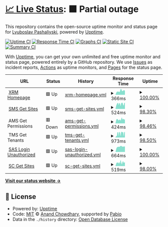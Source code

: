 # [📈 Live Status](https://demo.upptime.js.org): <!--live status--> **🟧 Partial outage**

This repository contains the open-source uptime monitor and status page for [Lyuboslav Pashaliyski](https://demo.upptime.js.org), powered by [Upptime](https://github.com/upptime/upptime).

[![Uptime CI](https://github.com/lyuboslav2406/status-xrm/workflows/Uptime%20CI/badge.svg)](https://github.com/lyuboslav2406/status-xrm/actions?query=workflow%3A%22Uptime+CI%22)
[![Response Time CI](https://github.com/lyuboslav2406/status-xrm/workflows/Response%20Time%20CI/badge.svg)](https://github.com/lyuboslav2406/status-xrm/actions?query=workflow%3A%22Response+Time+CI%22)
[![Graphs CI](https://github.com/lyuboslav2406/status-xrm/workflows/Graphs%20CI/badge.svg)](https://github.com/lyuboslav2406/status-xrm/actions?query=workflow%3A%22Graphs+CI%22)
[![Static Site CI](https://github.com/lyuboslav2406/status-xrm/workflows/Static%20Site%20CI/badge.svg)](https://github.com/lyuboslav2406/status-xrm/actions?query=workflow%3A%22Static+Site+CI%22)
[![Summary CI](https://github.com/lyuboslav2406/status-xrm/workflows/Summary%20CI/badge.svg)](https://github.com/lyuboslav2406/status-xrm/actions?query=workflow%3A%22Summary+CI%22)

With [Upptime](https://upptime.js.org), you can get your own unlimited and free uptime monitor and status page, powered entirely by a GitHub repository. We use [Issues](https://github.com/lyuboslav2406/status-xrm/issues) as incident reports, [Actions](https://github.com/lyuboslav2406/status-xrm/actions) as uptime monitors, and [Pages](https://demo.upptime.js.org) for the status page.

<!--start: status pages-->
<!-- This summary is generated by Upptime (https://github.com/upptime/upptime) -->
<!-- Do not edit this manually, your changes will be overwritten -->
<!-- prettier-ignore -->
| URL | Status | History | Response Time | Uptime |
| --- | ------ | ------- | ------------- | ------ |
| <img alt="" src="https://icons.duckduckgo.com/ip3/web.dev.cmxapp.cloud.ico" height="13"> [XRM Homepage](https://web.dev.cmxapp.cloud/) | 🟩 Up | [xrm-homepage.yml](https://github.com/lyuboslav2406/status-xrm/commits/HEAD/history/xrm-homepage.yml) | <details><summary><img alt="Response time graph" src="./graphs/xrm-homepage/response-time-week.png" height="20"> 366ms</summary><br><a href="https://health.dev.cmxapp.cloud/history/xrm-homepage"><img alt="Response time 450" src="https://img.shields.io/endpoint?url=https%3A%2F%2Fraw.githubusercontent.com%2Flyuboslav2406%2Fstatus-xrm%2FHEAD%2Fapi%2Fxrm-homepage%2Fresponse-time.json"></a><br><a href="https://health.dev.cmxapp.cloud/history/xrm-homepage"><img alt="24-hour response time 399" src="https://img.shields.io/endpoint?url=https%3A%2F%2Fraw.githubusercontent.com%2Flyuboslav2406%2Fstatus-xrm%2FHEAD%2Fapi%2Fxrm-homepage%2Fresponse-time-day.json"></a><br><a href="https://health.dev.cmxapp.cloud/history/xrm-homepage"><img alt="7-day response time 366" src="https://img.shields.io/endpoint?url=https%3A%2F%2Fraw.githubusercontent.com%2Flyuboslav2406%2Fstatus-xrm%2FHEAD%2Fapi%2Fxrm-homepage%2Fresponse-time-week.json"></a><br><a href="https://health.dev.cmxapp.cloud/history/xrm-homepage"><img alt="30-day response time 414" src="https://img.shields.io/endpoint?url=https%3A%2F%2Fraw.githubusercontent.com%2Flyuboslav2406%2Fstatus-xrm%2FHEAD%2Fapi%2Fxrm-homepage%2Fresponse-time-month.json"></a><br><a href="https://health.dev.cmxapp.cloud/history/xrm-homepage"><img alt="1-year response time 450" src="https://img.shields.io/endpoint?url=https%3A%2F%2Fraw.githubusercontent.com%2Flyuboslav2406%2Fstatus-xrm%2FHEAD%2Fapi%2Fxrm-homepage%2Fresponse-time-year.json"></a></details> | <details><summary><a href="https://health.dev.cmxapp.cloud/history/xrm-homepage">100.00%</a></summary><a href="https://health.dev.cmxapp.cloud/history/xrm-homepage"><img alt="All-time uptime 99.87%" src="https://img.shields.io/endpoint?url=https%3A%2F%2Fraw.githubusercontent.com%2Flyuboslav2406%2Fstatus-xrm%2FHEAD%2Fapi%2Fxrm-homepage%2Fuptime.json"></a><br><a href="https://health.dev.cmxapp.cloud/history/xrm-homepage"><img alt="24-hour uptime 100.00%" src="https://img.shields.io/endpoint?url=https%3A%2F%2Fraw.githubusercontent.com%2Flyuboslav2406%2Fstatus-xrm%2FHEAD%2Fapi%2Fxrm-homepage%2Fuptime-day.json"></a><br><a href="https://health.dev.cmxapp.cloud/history/xrm-homepage"><img alt="7-day uptime 100.00%" src="https://img.shields.io/endpoint?url=https%3A%2F%2Fraw.githubusercontent.com%2Flyuboslav2406%2Fstatus-xrm%2FHEAD%2Fapi%2Fxrm-homepage%2Fuptime-week.json"></a><br><a href="https://health.dev.cmxapp.cloud/history/xrm-homepage"><img alt="30-day uptime 100.00%" src="https://img.shields.io/endpoint?url=https%3A%2F%2Fraw.githubusercontent.com%2Flyuboslav2406%2Fstatus-xrm%2FHEAD%2Fapi%2Fxrm-homepage%2Fuptime-month.json"></a><br><a href="https://health.dev.cmxapp.cloud/history/xrm-homepage"><img alt="1-year uptime 99.87%" src="https://img.shields.io/endpoint?url=https%3A%2F%2Fraw.githubusercontent.com%2Flyuboslav2406%2Fstatus-xrm%2FHEAD%2Fapi%2Fxrm-homepage%2Fuptime-year.json"></a></details>
| <img alt="" src="https://www.milestonesys.com/favicon.ico" height="13"> [SMS Get Sites](https://sms.dev.cmxapp.cloud/sites) | 🟩 Up | [sms-get-sites.yml](https://github.com/lyuboslav2406/status-xrm/commits/HEAD/history/sms-get-sites.yml) | <details><summary><img alt="Response time graph" src="./graphs/sms-get-sites/response-time-week.png" height="20"> 524ms</summary><br><a href="https://health.dev.cmxapp.cloud/history/sms-get-sites"><img alt="Response time 649" src="https://img.shields.io/endpoint?url=https%3A%2F%2Fraw.githubusercontent.com%2Flyuboslav2406%2Fstatus-xrm%2FHEAD%2Fapi%2Fsms-get-sites%2Fresponse-time.json"></a><br><a href="https://health.dev.cmxapp.cloud/history/sms-get-sites"><img alt="24-hour response time 498" src="https://img.shields.io/endpoint?url=https%3A%2F%2Fraw.githubusercontent.com%2Flyuboslav2406%2Fstatus-xrm%2FHEAD%2Fapi%2Fsms-get-sites%2Fresponse-time-day.json"></a><br><a href="https://health.dev.cmxapp.cloud/history/sms-get-sites"><img alt="7-day response time 524" src="https://img.shields.io/endpoint?url=https%3A%2F%2Fraw.githubusercontent.com%2Flyuboslav2406%2Fstatus-xrm%2FHEAD%2Fapi%2Fsms-get-sites%2Fresponse-time-week.json"></a><br><a href="https://health.dev.cmxapp.cloud/history/sms-get-sites"><img alt="30-day response time 525" src="https://img.shields.io/endpoint?url=https%3A%2F%2Fraw.githubusercontent.com%2Flyuboslav2406%2Fstatus-xrm%2FHEAD%2Fapi%2Fsms-get-sites%2Fresponse-time-month.json"></a><br><a href="https://health.dev.cmxapp.cloud/history/sms-get-sites"><img alt="1-year response time 649" src="https://img.shields.io/endpoint?url=https%3A%2F%2Fraw.githubusercontent.com%2Flyuboslav2406%2Fstatus-xrm%2FHEAD%2Fapi%2Fsms-get-sites%2Fresponse-time-year.json"></a></details> | <details><summary><a href="https://health.dev.cmxapp.cloud/history/sms-get-sites">98.30%</a></summary><a href="https://health.dev.cmxapp.cloud/history/sms-get-sites"><img alt="All-time uptime 95.64%" src="https://img.shields.io/endpoint?url=https%3A%2F%2Fraw.githubusercontent.com%2Flyuboslav2406%2Fstatus-xrm%2FHEAD%2Fapi%2Fsms-get-sites%2Fuptime.json"></a><br><a href="https://health.dev.cmxapp.cloud/history/sms-get-sites"><img alt="24-hour uptime 95.93%" src="https://img.shields.io/endpoint?url=https%3A%2F%2Fraw.githubusercontent.com%2Flyuboslav2406%2Fstatus-xrm%2FHEAD%2Fapi%2Fsms-get-sites%2Fuptime-day.json"></a><br><a href="https://health.dev.cmxapp.cloud/history/sms-get-sites"><img alt="7-day uptime 98.30%" src="https://img.shields.io/endpoint?url=https%3A%2F%2Fraw.githubusercontent.com%2Flyuboslav2406%2Fstatus-xrm%2FHEAD%2Fapi%2Fsms-get-sites%2Fuptime-week.json"></a><br><a href="https://health.dev.cmxapp.cloud/history/sms-get-sites"><img alt="30-day uptime 97.69%" src="https://img.shields.io/endpoint?url=https%3A%2F%2Fraw.githubusercontent.com%2Flyuboslav2406%2Fstatus-xrm%2FHEAD%2Fapi%2Fsms-get-sites%2Fuptime-month.json"></a><br><a href="https://health.dev.cmxapp.cloud/history/sms-get-sites"><img alt="1-year uptime 95.64%" src="https://img.shields.io/endpoint?url=https%3A%2F%2Fraw.githubusercontent.com%2Flyuboslav2406%2Fstatus-xrm%2FHEAD%2Fapi%2Fsms-get-sites%2Fuptime-year.json"></a></details>
| <img alt="" src="https://www.milestonesys.com/favicon.ico" height="13"> AMS Get Permissions | 🟥 Down | [ams-get-permissions.yml](https://github.com/lyuboslav2406/status-xrm/commits/HEAD/history/ams-get-permissions.yml) | <details><summary><img alt="Response time graph" src="./graphs/ams-get-permissions/response-time-week.png" height="20"> 424ms</summary><br><a href="https://health.dev.cmxapp.cloud/history/ams-get-permissions"><img alt="Response time 559" src="https://img.shields.io/endpoint?url=https%3A%2F%2Fraw.githubusercontent.com%2Flyuboslav2406%2Fstatus-xrm%2FHEAD%2Fapi%2Fams-get-permissions%2Fresponse-time.json"></a><br><a href="https://health.dev.cmxapp.cloud/history/ams-get-permissions"><img alt="24-hour response time 429" src="https://img.shields.io/endpoint?url=https%3A%2F%2Fraw.githubusercontent.com%2Flyuboslav2406%2Fstatus-xrm%2FHEAD%2Fapi%2Fams-get-permissions%2Fresponse-time-day.json"></a><br><a href="https://health.dev.cmxapp.cloud/history/ams-get-permissions"><img alt="7-day response time 424" src="https://img.shields.io/endpoint?url=https%3A%2F%2Fraw.githubusercontent.com%2Flyuboslav2406%2Fstatus-xrm%2FHEAD%2Fapi%2Fams-get-permissions%2Fresponse-time-week.json"></a><br><a href="https://health.dev.cmxapp.cloud/history/ams-get-permissions"><img alt="30-day response time 474" src="https://img.shields.io/endpoint?url=https%3A%2F%2Fraw.githubusercontent.com%2Flyuboslav2406%2Fstatus-xrm%2FHEAD%2Fapi%2Fams-get-permissions%2Fresponse-time-month.json"></a><br><a href="https://health.dev.cmxapp.cloud/history/ams-get-permissions"><img alt="1-year response time 559" src="https://img.shields.io/endpoint?url=https%3A%2F%2Fraw.githubusercontent.com%2Flyuboslav2406%2Fstatus-xrm%2FHEAD%2Fapi%2Fams-get-permissions%2Fresponse-time-year.json"></a></details> | <details><summary><a href="https://health.dev.cmxapp.cloud/history/ams-get-permissions">98.46%</a></summary><a href="https://health.dev.cmxapp.cloud/history/ams-get-permissions"><img alt="All-time uptime 93.45%" src="https://img.shields.io/endpoint?url=https%3A%2F%2Fraw.githubusercontent.com%2Flyuboslav2406%2Fstatus-xrm%2FHEAD%2Fapi%2Fams-get-permissions%2Fuptime.json"></a><br><a href="https://health.dev.cmxapp.cloud/history/ams-get-permissions"><img alt="24-hour uptime 98.57%" src="https://img.shields.io/endpoint?url=https%3A%2F%2Fraw.githubusercontent.com%2Flyuboslav2406%2Fstatus-xrm%2FHEAD%2Fapi%2Fams-get-permissions%2Fuptime-day.json"></a><br><a href="https://health.dev.cmxapp.cloud/history/ams-get-permissions"><img alt="7-day uptime 98.46%" src="https://img.shields.io/endpoint?url=https%3A%2F%2Fraw.githubusercontent.com%2Flyuboslav2406%2Fstatus-xrm%2FHEAD%2Fapi%2Fams-get-permissions%2Fuptime-week.json"></a><br><a href="https://health.dev.cmxapp.cloud/history/ams-get-permissions"><img alt="30-day uptime 93.90%" src="https://img.shields.io/endpoint?url=https%3A%2F%2Fraw.githubusercontent.com%2Flyuboslav2406%2Fstatus-xrm%2FHEAD%2Fapi%2Fams-get-permissions%2Fuptime-month.json"></a><br><a href="https://health.dev.cmxapp.cloud/history/ams-get-permissions"><img alt="1-year uptime 93.45%" src="https://img.shields.io/endpoint?url=https%3A%2F%2Fraw.githubusercontent.com%2Flyuboslav2406%2Fstatus-xrm%2FHEAD%2Fapi%2Fams-get-permissions%2Fuptime-year.json"></a></details>
| <img alt="" src="https://www.milestonesys.com/favicon.ico" height="13"> TMS Get Tenants | 🟩 Up | [tms-get-tenants.yml](https://github.com/lyuboslav2406/status-xrm/commits/HEAD/history/tms-get-tenants.yml) | <details><summary><img alt="Response time graph" src="./graphs/tms-get-tenants/response-time-week.png" height="20"> 973ms</summary><br><a href="https://health.dev.cmxapp.cloud/history/tms-get-tenants"><img alt="Response time 975" src="https://img.shields.io/endpoint?url=https%3A%2F%2Fraw.githubusercontent.com%2Flyuboslav2406%2Fstatus-xrm%2FHEAD%2Fapi%2Ftms-get-tenants%2Fresponse-time.json"></a><br><a href="https://health.dev.cmxapp.cloud/history/tms-get-tenants"><img alt="24-hour response time 978" src="https://img.shields.io/endpoint?url=https%3A%2F%2Fraw.githubusercontent.com%2Flyuboslav2406%2Fstatus-xrm%2FHEAD%2Fapi%2Ftms-get-tenants%2Fresponse-time-day.json"></a><br><a href="https://health.dev.cmxapp.cloud/history/tms-get-tenants"><img alt="7-day response time 973" src="https://img.shields.io/endpoint?url=https%3A%2F%2Fraw.githubusercontent.com%2Flyuboslav2406%2Fstatus-xrm%2FHEAD%2Fapi%2Ftms-get-tenants%2Fresponse-time-week.json"></a><br><a href="https://health.dev.cmxapp.cloud/history/tms-get-tenants"><img alt="30-day response time 1019" src="https://img.shields.io/endpoint?url=https%3A%2F%2Fraw.githubusercontent.com%2Flyuboslav2406%2Fstatus-xrm%2FHEAD%2Fapi%2Ftms-get-tenants%2Fresponse-time-month.json"></a><br><a href="https://health.dev.cmxapp.cloud/history/tms-get-tenants"><img alt="1-year response time 975" src="https://img.shields.io/endpoint?url=https%3A%2F%2Fraw.githubusercontent.com%2Flyuboslav2406%2Fstatus-xrm%2FHEAD%2Fapi%2Ftms-get-tenants%2Fresponse-time-year.json"></a></details> | <details><summary><a href="https://health.dev.cmxapp.cloud/history/tms-get-tenants">98.50%</a></summary><a href="https://health.dev.cmxapp.cloud/history/tms-get-tenants"><img alt="All-time uptime 94.39%" src="https://img.shields.io/endpoint?url=https%3A%2F%2Fraw.githubusercontent.com%2Flyuboslav2406%2Fstatus-xrm%2FHEAD%2Fapi%2Ftms-get-tenants%2Fuptime.json"></a><br><a href="https://health.dev.cmxapp.cloud/history/tms-get-tenants"><img alt="24-hour uptime 97.34%" src="https://img.shields.io/endpoint?url=https%3A%2F%2Fraw.githubusercontent.com%2Flyuboslav2406%2Fstatus-xrm%2FHEAD%2Fapi%2Ftms-get-tenants%2Fuptime-day.json"></a><br><a href="https://health.dev.cmxapp.cloud/history/tms-get-tenants"><img alt="7-day uptime 98.50%" src="https://img.shields.io/endpoint?url=https%3A%2F%2Fraw.githubusercontent.com%2Flyuboslav2406%2Fstatus-xrm%2FHEAD%2Fapi%2Ftms-get-tenants%2Fuptime-week.json"></a><br><a href="https://health.dev.cmxapp.cloud/history/tms-get-tenants"><img alt="30-day uptime 97.82%" src="https://img.shields.io/endpoint?url=https%3A%2F%2Fraw.githubusercontent.com%2Flyuboslav2406%2Fstatus-xrm%2FHEAD%2Fapi%2Ftms-get-tenants%2Fuptime-month.json"></a><br><a href="https://health.dev.cmxapp.cloud/history/tms-get-tenants"><img alt="1-year uptime 94.39%" src="https://img.shields.io/endpoint?url=https%3A%2F%2Fraw.githubusercontent.com%2Flyuboslav2406%2Fstatus-xrm%2FHEAD%2Fapi%2Ftms-get-tenants%2Fuptime-year.json"></a></details>
| <img alt="" src="https://www.milestonesys.com/favicon.ico" height="13"> [SAS Login Unauthorized](https://sas.dev.cmxapp.cloud/auth/awsidentity/) | 🟩 Up | [sas-login-unauthorized.yml](https://github.com/lyuboslav2406/status-xrm/commits/HEAD/history/sas-login-unauthorized.yml) | <details><summary><img alt="Response time graph" src="./graphs/sas-login-unauthorized/response-time-week.png" height="20"> 664ms</summary><br><a href="https://health.dev.cmxapp.cloud/history/sas-login-unauthorized"><img alt="Response time 922" src="https://img.shields.io/endpoint?url=https%3A%2F%2Fraw.githubusercontent.com%2Flyuboslav2406%2Fstatus-xrm%2FHEAD%2Fapi%2Fsas-login-unauthorized%2Fresponse-time.json"></a><br><a href="https://health.dev.cmxapp.cloud/history/sas-login-unauthorized"><img alt="24-hour response time 689" src="https://img.shields.io/endpoint?url=https%3A%2F%2Fraw.githubusercontent.com%2Flyuboslav2406%2Fstatus-xrm%2FHEAD%2Fapi%2Fsas-login-unauthorized%2Fresponse-time-day.json"></a><br><a href="https://health.dev.cmxapp.cloud/history/sas-login-unauthorized"><img alt="7-day response time 664" src="https://img.shields.io/endpoint?url=https%3A%2F%2Fraw.githubusercontent.com%2Flyuboslav2406%2Fstatus-xrm%2FHEAD%2Fapi%2Fsas-login-unauthorized%2Fresponse-time-week.json"></a><br><a href="https://health.dev.cmxapp.cloud/history/sas-login-unauthorized"><img alt="30-day response time 669" src="https://img.shields.io/endpoint?url=https%3A%2F%2Fraw.githubusercontent.com%2Flyuboslav2406%2Fstatus-xrm%2FHEAD%2Fapi%2Fsas-login-unauthorized%2Fresponse-time-month.json"></a><br><a href="https://health.dev.cmxapp.cloud/history/sas-login-unauthorized"><img alt="1-year response time 922" src="https://img.shields.io/endpoint?url=https%3A%2F%2Fraw.githubusercontent.com%2Flyuboslav2406%2Fstatus-xrm%2FHEAD%2Fapi%2Fsas-login-unauthorized%2Fresponse-time-year.json"></a></details> | <details><summary><a href="https://health.dev.cmxapp.cloud/history/sas-login-unauthorized">100.00%</a></summary><a href="https://health.dev.cmxapp.cloud/history/sas-login-unauthorized"><img alt="All-time uptime 99.96%" src="https://img.shields.io/endpoint?url=https%3A%2F%2Fraw.githubusercontent.com%2Flyuboslav2406%2Fstatus-xrm%2FHEAD%2Fapi%2Fsas-login-unauthorized%2Fuptime.json"></a><br><a href="https://health.dev.cmxapp.cloud/history/sas-login-unauthorized"><img alt="24-hour uptime 100.00%" src="https://img.shields.io/endpoint?url=https%3A%2F%2Fraw.githubusercontent.com%2Flyuboslav2406%2Fstatus-xrm%2FHEAD%2Fapi%2Fsas-login-unauthorized%2Fuptime-day.json"></a><br><a href="https://health.dev.cmxapp.cloud/history/sas-login-unauthorized"><img alt="7-day uptime 100.00%" src="https://img.shields.io/endpoint?url=https%3A%2F%2Fraw.githubusercontent.com%2Flyuboslav2406%2Fstatus-xrm%2FHEAD%2Fapi%2Fsas-login-unauthorized%2Fuptime-week.json"></a><br><a href="https://health.dev.cmxapp.cloud/history/sas-login-unauthorized"><img alt="30-day uptime 100.00%" src="https://img.shields.io/endpoint?url=https%3A%2F%2Fraw.githubusercontent.com%2Flyuboslav2406%2Fstatus-xrm%2FHEAD%2Fapi%2Fsas-login-unauthorized%2Fuptime-month.json"></a><br><a href="https://health.dev.cmxapp.cloud/history/sas-login-unauthorized"><img alt="1-year uptime 99.96%" src="https://img.shields.io/endpoint?url=https%3A%2F%2Fraw.githubusercontent.com%2Flyuboslav2406%2Fstatus-xrm%2FHEAD%2Fapi%2Fsas-login-unauthorized%2Fuptime-year.json"></a></details>
| <img alt="" src="https://www.milestonesys.com/favicon.ico" height="13"> [SC Get Sites](https://sc.dev.cmxapp.cloud/vms/rest/v1/sites) | 🟩 Up | [sc-get-sites.yml](https://github.com/lyuboslav2406/status-xrm/commits/HEAD/history/sc-get-sites.yml) | <details><summary><img alt="Response time graph" src="./graphs/sc-get-sites/response-time-week.png" height="20"> 519ms</summary><br><a href="https://health.dev.cmxapp.cloud/history/sc-get-sites"><img alt="Response time 564" src="https://img.shields.io/endpoint?url=https%3A%2F%2Fraw.githubusercontent.com%2Flyuboslav2406%2Fstatus-xrm%2FHEAD%2Fapi%2Fsc-get-sites%2Fresponse-time.json"></a><br><a href="https://health.dev.cmxapp.cloud/history/sc-get-sites"><img alt="24-hour response time 467" src="https://img.shields.io/endpoint?url=https%3A%2F%2Fraw.githubusercontent.com%2Flyuboslav2406%2Fstatus-xrm%2FHEAD%2Fapi%2Fsc-get-sites%2Fresponse-time-day.json"></a><br><a href="https://health.dev.cmxapp.cloud/history/sc-get-sites"><img alt="7-day response time 519" src="https://img.shields.io/endpoint?url=https%3A%2F%2Fraw.githubusercontent.com%2Flyuboslav2406%2Fstatus-xrm%2FHEAD%2Fapi%2Fsc-get-sites%2Fresponse-time-week.json"></a><br><a href="https://health.dev.cmxapp.cloud/history/sc-get-sites"><img alt="30-day response time 512" src="https://img.shields.io/endpoint?url=https%3A%2F%2Fraw.githubusercontent.com%2Flyuboslav2406%2Fstatus-xrm%2FHEAD%2Fapi%2Fsc-get-sites%2Fresponse-time-month.json"></a><br><a href="https://health.dev.cmxapp.cloud/history/sc-get-sites"><img alt="1-year response time 564" src="https://img.shields.io/endpoint?url=https%3A%2F%2Fraw.githubusercontent.com%2Flyuboslav2406%2Fstatus-xrm%2FHEAD%2Fapi%2Fsc-get-sites%2Fresponse-time-year.json"></a></details> | <details><summary><a href="https://health.dev.cmxapp.cloud/history/sc-get-sites">98.00%</a></summary><a href="https://health.dev.cmxapp.cloud/history/sc-get-sites"><img alt="All-time uptime 58.34%" src="https://img.shields.io/endpoint?url=https%3A%2F%2Fraw.githubusercontent.com%2Flyuboslav2406%2Fstatus-xrm%2FHEAD%2Fapi%2Fsc-get-sites%2Fuptime.json"></a><br><a href="https://health.dev.cmxapp.cloud/history/sc-get-sites"><img alt="24-hour uptime 98.58%" src="https://img.shields.io/endpoint?url=https%3A%2F%2Fraw.githubusercontent.com%2Flyuboslav2406%2Fstatus-xrm%2FHEAD%2Fapi%2Fsc-get-sites%2Fuptime-day.json"></a><br><a href="https://health.dev.cmxapp.cloud/history/sc-get-sites"><img alt="7-day uptime 98.00%" src="https://img.shields.io/endpoint?url=https%3A%2F%2Fraw.githubusercontent.com%2Flyuboslav2406%2Fstatus-xrm%2FHEAD%2Fapi%2Fsc-get-sites%2Fuptime-week.json"></a><br><a href="https://health.dev.cmxapp.cloud/history/sc-get-sites"><img alt="30-day uptime 97.91%" src="https://img.shields.io/endpoint?url=https%3A%2F%2Fraw.githubusercontent.com%2Flyuboslav2406%2Fstatus-xrm%2FHEAD%2Fapi%2Fsc-get-sites%2Fuptime-month.json"></a><br><a href="https://health.dev.cmxapp.cloud/history/sc-get-sites"><img alt="1-year uptime 58.34%" src="https://img.shields.io/endpoint?url=https%3A%2F%2Fraw.githubusercontent.com%2Flyuboslav2406%2Fstatus-xrm%2FHEAD%2Fapi%2Fsc-get-sites%2Fuptime-year.json"></a></details>

<!--end: status pages-->

[**Visit our status website →**](https://demo.upptime.js.org)

## 📄 License

- Powered by: [Upptime](https://github.com/upptime/upptime)
- Code: [MIT](./LICENSE) © [Anand Chowdhary](https://anandchowdhary.com), supported by [Pabio](https://pabio.com)
- Data in the `./history` directory: [Open Database License](https://opendatacommons.org/licenses/odbl/1-0/)
